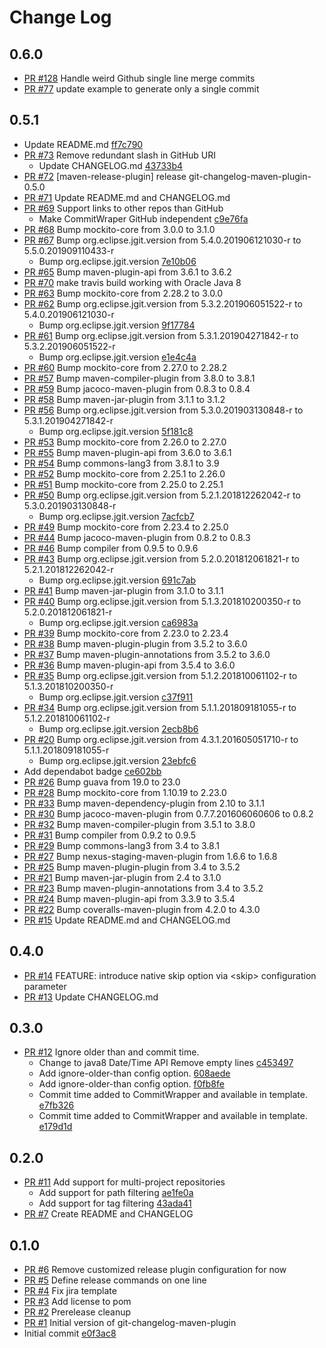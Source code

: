# Change Log

## 0.6.0
* [PR #128](https://github.com/jakubplichta/git-changelog-maven-plugin/pull/128) Handle weird Github single line merge commits
* [PR #77](https://github.com/jakubplichta/git-changelog-maven-plugin/pull/77) update example to generate only a single commit

## 0.5.1
* Update README.md [ff7c790](https://github.com/jakubplichta/git-changelog-maven-plugin/commit/ff7c790f6fe7a0c07479ab060b3c4d6270564ec4)
* [PR #73](https://github.com/jakubplichta/git-changelog-maven-plugin/pull/73) Remove redundant slash in GitHub URI
    * Update CHANGELOG.md [43733b4](https://github.com/jakubplichta/git-changelog-maven-plugin/commit/43733b47ab2c2a2c56a6d885efbf7b6aee07db48)
* [PR #72](https://github.com/jakubplichta/git-changelog-maven-plugin/pull/72) [maven-release-plugin] release git-changelog-maven-plugin-0.5.0
* [PR #71](https://github.com/jakubplichta/git-changelog-maven-plugin/pull/71) Update README.md and CHANGELOG.md
* [PR #69](https://github.com/jakubplichta/git-changelog-maven-plugin/pull/69) Support links to other repos than GitHub
    * Make CommitWraper GitHub independent [c9e76fa](https://github.com/jakubplichta/git-changelog-maven-plugin/commit/c9e76fa067c1cfb56682a599cc697703504b1af0)
* [PR #68](https://github.com/jakubplichta/git-changelog-maven-plugin/pull/68) Bump mockito-core from 3.0.0 to 3.1.0
* [PR #67](https://github.com/jakubplichta/git-changelog-maven-plugin/pull/67) Bump org.eclipse.jgit.version from 5.4.0.201906121030-r to 5.5.0.201909110433-r
    * Bump org.eclipse.jgit.version [7e10b06](https://github.com/jakubplichta/git-changelog-maven-plugin/commit/7e10b06de807aff0f863dbcdb30c1a83b96cf826)
* [PR #65](https://github.com/jakubplichta/git-changelog-maven-plugin/pull/65) Bump maven-plugin-api from 3.6.1 to 3.6.2
* [PR #70](https://github.com/jakubplichta/git-changelog-maven-plugin/pull/70) make travis build working with Oracle Java 8
* [PR #63](https://github.com/jakubplichta/git-changelog-maven-plugin/pull/63) Bump mockito-core from 2.28.2 to 3.0.0
* [PR #62](https://github.com/jakubplichta/git-changelog-maven-plugin/pull/62) Bump org.eclipse.jgit.version from 5.3.2.201906051522-r to 5.4.0.201906121030-r
    * Bump org.eclipse.jgit.version [9f17784](https://github.com/jakubplichta/git-changelog-maven-plugin/commit/9f177842bdd642d05c9226b0cc069bf336e03622)
* [PR #61](https://github.com/jakubplichta/git-changelog-maven-plugin/pull/61) Bump org.eclipse.jgit.version from 5.3.1.201904271842-r to 5.3.2.201906051522-r
    * Bump org.eclipse.jgit.version [e1e4c4a](https://github.com/jakubplichta/git-changelog-maven-plugin/commit/e1e4c4a3f5e7f2a058fbfd17e8c851fdf87d83da)
* [PR #60](https://github.com/jakubplichta/git-changelog-maven-plugin/pull/60) Bump mockito-core from 2.27.0 to 2.28.2
* [PR #57](https://github.com/jakubplichta/git-changelog-maven-plugin/pull/57) Bump maven-compiler-plugin from 3.8.0 to 3.8.1
* [PR #59](https://github.com/jakubplichta/git-changelog-maven-plugin/pull/59) Bump jacoco-maven-plugin from 0.8.3 to 0.8.4
* [PR #58](https://github.com/jakubplichta/git-changelog-maven-plugin/pull/58) Bump maven-jar-plugin from 3.1.1 to 3.1.2
* [PR #56](https://github.com/jakubplichta/git-changelog-maven-plugin/pull/56) Bump org.eclipse.jgit.version from 5.3.0.201903130848-r to 5.3.1.201904271842-r
    * Bump org.eclipse.jgit.version [5f181c8](https://github.com/jakubplichta/git-changelog-maven-plugin/commit/5f181c851072fb3367f6479bbc7ab85924de21ac)
* [PR #53](https://github.com/jakubplichta/git-changelog-maven-plugin/pull/53) Bump mockito-core from 2.26.0 to 2.27.0
* [PR #55](https://github.com/jakubplichta/git-changelog-maven-plugin/pull/55) Bump maven-plugin-api from 3.6.0 to 3.6.1
* [PR #54](https://github.com/jakubplichta/git-changelog-maven-plugin/pull/54) Bump commons-lang3 from 3.8.1 to 3.9
* [PR #52](https://github.com/jakubplichta/git-changelog-maven-plugin/pull/52) Bump mockito-core from 2.25.1 to 2.26.0
* [PR #51](https://github.com/jakubplichta/git-changelog-maven-plugin/pull/51) Bump mockito-core from 2.25.0 to 2.25.1
* [PR #50](https://github.com/jakubplichta/git-changelog-maven-plugin/pull/50) Bump org.eclipse.jgit.version from 5.2.1.201812262042-r to 5.3.0.201903130848-r
    * Bump org.eclipse.jgit.version [7acfcb7](https://github.com/jakubplichta/git-changelog-maven-plugin/commit/7acfcb79751a9c673c46a82bfc22c257f74da783)
* [PR #49](https://github.com/jakubplichta/git-changelog-maven-plugin/pull/49) Bump mockito-core from 2.23.4 to 2.25.0
* [PR #44](https://github.com/jakubplichta/git-changelog-maven-plugin/pull/44) Bump jacoco-maven-plugin from 0.8.2 to 0.8.3
* [PR #46](https://github.com/jakubplichta/git-changelog-maven-plugin/pull/46) Bump compiler from 0.9.5 to 0.9.6
* [PR #43](https://github.com/jakubplichta/git-changelog-maven-plugin/pull/43) Bump org.eclipse.jgit.version from 5.2.0.201812061821-r to 5.2.1.201812262042-r
    * Bump org.eclipse.jgit.version [691c7ab](https://github.com/jakubplichta/git-changelog-maven-plugin/commit/691c7abedccf47009cac72c5fd545f9e200d7459)
* [PR #41](https://github.com/jakubplichta/git-changelog-maven-plugin/pull/41) Bump maven-jar-plugin from 3.1.0 to 3.1.1
* [PR #40](https://github.com/jakubplichta/git-changelog-maven-plugin/pull/40) Bump org.eclipse.jgit.version from 5.1.3.201810200350-r to 5.2.0.201812061821-r
    * Bump org.eclipse.jgit.version [ca6983a](https://github.com/jakubplichta/git-changelog-maven-plugin/commit/ca6983a7ac4ce69a76b7c26cc5b87329ea2c2962)
* [PR #39](https://github.com/jakubplichta/git-changelog-maven-plugin/pull/39) Bump mockito-core from 2.23.0 to 2.23.4
* [PR #38](https://github.com/jakubplichta/git-changelog-maven-plugin/pull/38) Bump maven-plugin-plugin from 3.5.2 to 3.6.0
* [PR #37](https://github.com/jakubplichta/git-changelog-maven-plugin/pull/37) Bump maven-plugin-annotations from 3.5.2 to 3.6.0
* [PR #36](https://github.com/jakubplichta/git-changelog-maven-plugin/pull/36) Bump maven-plugin-api from 3.5.4 to 3.6.0
* [PR #35](https://github.com/jakubplichta/git-changelog-maven-plugin/pull/35) Bump org.eclipse.jgit.version from 5.1.2.201810061102-r to 5.1.3.201810200350-r
    * Bump org.eclipse.jgit.version [c37f911](https://github.com/jakubplichta/git-changelog-maven-plugin/commit/c37f9112d15e8a3629b4510158f1e633b0106cac)
* [PR #34](https://github.com/jakubplichta/git-changelog-maven-plugin/pull/34) Bump org.eclipse.jgit.version from 5.1.1.201809181055-r to 5.1.2.201810061102-r
    * Bump org.eclipse.jgit.version [2ecb8b6](https://github.com/jakubplichta/git-changelog-maven-plugin/commit/2ecb8b6dc54649b2a78e41e5b2a6bc1edafbed5a)
* [PR #20](https://github.com/jakubplichta/git-changelog-maven-plugin/pull/20) Bump org.eclipse.jgit.version from 4.3.1.201605051710-r to 5.1.1.201809181055-r
    * Bump org.eclipse.jgit.version [23ebfc6](https://github.com/jakubplichta/git-changelog-maven-plugin/commit/23ebfc6f0e36d8199fc5f7ab9ada5a0576a8bba0)
* Add dependabot badge [ce602bb](https://github.com/jakubplichta/git-changelog-maven-plugin/commit/ce602bbd45cfb41b42e0f88be0857c4282dc2a92)
* [PR #26](https://github.com/jakubplichta/git-changelog-maven-plugin/pull/26) Bump guava from 19.0 to 23.0
* [PR #28](https://github.com/jakubplichta/git-changelog-maven-plugin/pull/28) Bump mockito-core from 1.10.19 to 2.23.0
* [PR #33](https://github.com/jakubplichta/git-changelog-maven-plugin/pull/33) Bump maven-dependency-plugin from 2.10 to 3.1.1
* [PR #30](https://github.com/jakubplichta/git-changelog-maven-plugin/pull/30) Bump jacoco-maven-plugin from 0.7.7.201606060606 to 0.8.2
* [PR #32](https://github.com/jakubplichta/git-changelog-maven-plugin/pull/32) Bump maven-compiler-plugin from 3.5.1 to 3.8.0
* [PR #31](https://github.com/jakubplichta/git-changelog-maven-plugin/pull/31) Bump compiler from 0.9.2 to 0.9.5
* [PR #29](https://github.com/jakubplichta/git-changelog-maven-plugin/pull/29) Bump commons-lang3 from 3.4 to 3.8.1
* [PR #27](https://github.com/jakubplichta/git-changelog-maven-plugin/pull/27) Bump nexus-staging-maven-plugin from 1.6.6 to 1.6.8
* [PR #25](https://github.com/jakubplichta/git-changelog-maven-plugin/pull/25) Bump maven-plugin-plugin from 3.4 to 3.5.2
* [PR #21](https://github.com/jakubplichta/git-changelog-maven-plugin/pull/21) Bump maven-jar-plugin from 2.4 to 3.1.0
* [PR #23](https://github.com/jakubplichta/git-changelog-maven-plugin/pull/23) Bump maven-plugin-annotations from 3.4 to 3.5.2
* [PR #24](https://github.com/jakubplichta/git-changelog-maven-plugin/pull/24) Bump maven-plugin-api from 3.3.9 to 3.5.4
* [PR #22](https://github.com/jakubplichta/git-changelog-maven-plugin/pull/22) Bump coveralls-maven-plugin from 4.2.0 to 4.3.0
* [PR #15](https://github.com/jakubplichta/git-changelog-maven-plugin/pull/15) Update README.md and CHANGELOG.md

## 0.4.0
* [PR #14](https://github.com/jakubplichta/git-changelog-maven-plugin/pull/14) FEATURE: introduce native skip option via &lt;skip&gt; configuration parameter
* [PR #13](https://github.com/jakubplichta/git-changelog-maven-plugin/pull/13) Update CHANGELOG.md

## 0.3.0
* [PR #12](https://github.com/jakubplichta/git-changelog-maven-plugin/pull/12) Ignore older than and commit time.
    * Change to java8 Date/Time API Remove empty lines [c453497](https://github.com/jakubplichta/git-changelog-maven-plugin/commit/c45349764321280a83ccda400f1b15f689b4c54f)
    * Add ignore-older-than config option. [608aede](https://github.com/jakubplichta/git-changelog-maven-plugin/commit/608aedef605f030a4a06f37a1e43ff7f9da257bf)
    * Add ignore-older-than config option. [f0fb8fe](https://github.com/jakubplichta/git-changelog-maven-plugin/commit/f0fb8feedaeca66345b682c6e8d7a96831b5171c)
    * Commit time added to CommitWrapper and available in template. [e7fb326](https://github.com/jakubplichta/git-changelog-maven-plugin/commit/e7fb326110c49b43e60849cd221eff9b341f51a4)
    * Commit time added to CommitWrapper and  available in template. [e179d1d](https://github.com/jakubplichta/git-changelog-maven-plugin/commit/e179d1d3125b86e83f1a489130d0fdfe3ebdda8c)

## 0.2.0
* [PR #11](https://github.com/jakubplichta/git-changelog-maven-plugin/pull/11) Add support for multi-project repositories
    * Add support for path filtering [ae1fe0a](https://github.com/jakubplichta/git-changelog-maven-plugin/commit/ae1fe0a1d914edd1d3a4530ec3744dd523a8c322)
    * Add support for tag filtering [43ada41](https://github.com/jakubplichta/git-changelog-maven-plugin/commit/43ada413a626585f9b7ac7d8bf30c29981e75c0b)
* [PR #7](https://github.com/jakubplichta/git-changelog-maven-plugin/pull/7) Create README and CHANGELOG

## 0.1.0
* [PR #6](https://github.com/jakubplichta/git-changelog-maven-plugin/pull/6) Remove customized release plugin configuration for now
* [PR #5](https://github.com/jakubplichta/git-changelog-maven-plugin/pull/5) Define release commands on one line
* [PR #4](https://github.com/jakubplichta/git-changelog-maven-plugin/pull/4) Fix jira template
* [PR #3](https://github.com/jakubplichta/git-changelog-maven-plugin/pull/3) Add license to pom
* [PR #2](https://github.com/jakubplichta/git-changelog-maven-plugin/pull/2) Prerelease cleanup
* [PR #1](https://github.com/jakubplichta/git-changelog-maven-plugin/pull/1) Initial version of git-changelog-maven-plugin
* Initial commit [e0f3ac8](https://github.com/jakubplichta/git-changelog-maven-plugin/commit/e0f3ac8e24e9628c7101c9d5ae15ab1bf56c197a)

